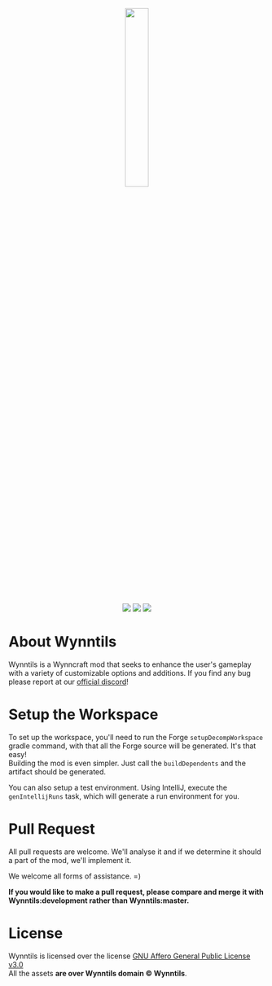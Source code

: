 <p align="center">
<img src="http://dl.heyzeer0.cf/Wynntils/wynntils logo - w paintstroke.png" width=30%>
<br>
<a href="https://discord.gg/ve49m9J"><img src="https://discordapp.com/api/guilds/394189072635133952/widget.png"></a>
<a href="http://ci.heyzeer0.cf/job/Wynntils/"><img src="http://ci.heyzeer0.cf/buildStatus/icon?job=Wynntils"></a>
<a href="https://github.com/Wynntils/Wynntils/blob/master/LICENSE"><img src="https://img.shields.io/badge/license-AGLP%203.0-green.svg"></a>
</p>

About Wynntils
========
Wynntils is a Wynncraft mod that seeks to enhance the user's gameplay with a variety of customizable options and additions.
If you find any bug please report at our <a href="https://discord.gg/SZuNem8">official discord</a>!

Setup the Workspace
========
To set up the workspace, you'll need to run the Forge ``setupDecompWorkspace`` gradle command, with that all the Forge source will be generated. It's that easy!
<br> Building the mod is even simpler. Just call the ``buildDependents`` and the artifact should be generated.

You can also setup a test environment. Using IntelliJ, execute the ``genIntellijRuns`` task, which will generate a run environment for you.
 
Pull Request
========
All pull requests are welcome. We'll analyse it and if we determine it should a part of the mod, we'll implement it.

We welcome all forms of assistance. =)

<strong>If you would like to make a pull request, please compare and merge it with Wynntils:development rather than Wynntils:master.</strong>

License
========

Wynntils is licensed over the license [GNU Affero General Public License v3.0](https://github.com/Wynntils/Wynntils/blob/master/LICENSE)<br>
All the assets **are over Wynntils domain © Wynntils**.
